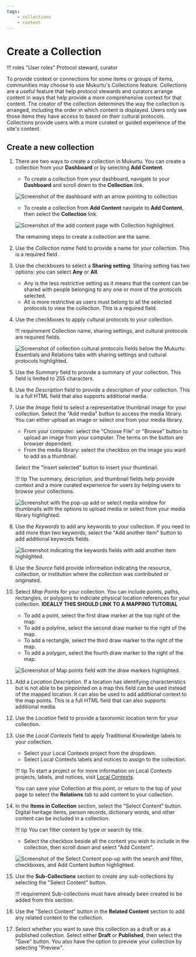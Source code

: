 ```yaml
---
tags: 
    - collections
    - content
---
```

# Create a Collection

!!! roles "User roles" 
    Protocol steward, curator

To provide context or connections for some items or groups of items, communities may choose to use Mukurtu's Collections feature. Collections are a useful feature that help protocol stewards and curators arrange content in ways that help provide a more comprehensive context for that content. The creator of the collection determines the way the collection is arranged, including the order in which content is displayed. Users only see those items they have access to based on their cultural protocols. Collections provide users with a more curated or guided experience of the site's content. 

## Create a new collection 

1. There are two ways to create a collection in Mukurtu. You can create a collection from your **Dashboard** or by selecting **Add Content**.
    
    - To create a collection from your dashboard, navigate to your **Dashboard** and scroll down to the **Collection** link. 

    ![Screenshot of the dashboard with an arrow pointing to collection](../_embeds/collections_how_to1.png)

    - To create a collection from **Add Content** navigate to **Add Content**, then select the **Collection** link.

    ![Screenshot of the add content page with Collection highlighted.](../_embeds/collections_how_to8.png)

    The remaining steps to create a collection are the same.

2. Use the *Collection name* field to provide a name for your collection. This is a required field.
3. Use the checkboxes to select a **Sharing setting**. Sharing setting has two options: you can select **Any** or **All**. 

    - Any is the less restrictive setting as it means that the content can be shared with people belonging to any one or more of the protocols selected. 
    - All is more restrictive as users must belong to all the selected protocols to view the collection. This is a required field.

4. Use the checkboxes to apply cultural protocols to your collection. 
    
    !!! requirement
        Collection name, sharing settings, and cultural protocols are required fields.

    ![Screenshot of collection cultural protocols fields below the Mukurtu Essentials and Relations tabs with sharing settings and cultural protocols highlighted.](../_embeds/collections_how_to2.png)

5. Use the *Summary* field to provide a summary of your collection. This field is limited to 255 characters. 
6. Use the *Description* field to provide a description of your collection. This is a full HTML field that also supports additional media.
7. Use the *Image* field to select a representative thumbnail image for your collection. Select the "Add media" button to access the media library. You can either upload an image or select one from your media library.

    - From your computer: select the "Choose File" or "Browse" button to upload an image from your computer. The terms on the button are browser dependent. 
    - From the media library: select the checkbox on the image you want to add as a thumbnail. 

    Select the "Insert selected" button to insert your thumbnail.

    !!! tip
        The summary, description, and thumbnail fields help provide context and a more curated experience for users by helping users to browse your collections.
   
    ![Screenshot with the pop-up add or select media window for thumbnails with the options to upload media or select from your media library highlighted.](../_embeds/collections_how_to3.png)

8. Use the *Keywords* to add any keywords to your collection. If you need to add more than two keywords, select the "Add another item" button to add additional keywords fields.

    ![Screenshot indicating the keywords fields with add another item highlighted.](../_embeds/collections_how_to4.png)

9. Use the *Source* field provide information indicating the resource, collection, or institution where the collection was contributed or originated.  
10. Select *Map Points* for your collection. You can include points, paths, rectangles, or polygons to indiciate physical location references for your collection. **IDEALLY THIS SHOULD LINK TO A MAPPING TUTORIAL**
    - To add a point, select the first draw marker at the top right of the map. 
    - To add a polyline, select the second draw marker to the right of the map.
    - To add a rectangle, select the third draw marker to the right of the map.
    - To add a polygon, select the fourth draw marker to the right of the map. 

    ![Screenshot of Map points field with the draw markers highlighted.](../_embeds/collections_how_to5.png)

11. Add a *Location Description*. If a location has identifying characteristics but is not able to be pinpointed on a map this field can be used instead of the mapped location. It can also be used to add additional context to the map points. This is a full HTML field that can also supports additional media.
12. Use the *Location* field to provide a taxonomic location term for your collection.
13. Use the *Local Contexts* field to apply Traditional Knowledge labels to your collection. 
    - Select your Local Contexts project from the dropdown. 
    - Select Local Contexts labels and notices to assign to the collection. 
    
    !!! tip
        To start a project or for more information on Local Contexts projects, labels, and notices, visit [Local Contexts](https://localcontexts.org/).
    
    You can save your Collection at this point, or return to the top of your page to select the **Relations** tab to add content to your collection.

14. In the **Items in Collection** section, select the "Select Content" button. Digital heritage items, person records, dictionary words, and other content can be included in a collection. 

    !!! tip 
        You can filter content by type or search by title.

    - Select the checkbox beside all the content you wish to include in the collection, then scroll down and select "Add Content".

    ![Screenshot of the Select Content pop-up with the search and filter, checkboxes, and Add Content button highlighted.](../_embeds/collections_how_to7.png)

15. Use the **Sub-Collections** section to create any sub-collections by selecting the "Select Content" button. 

    !!! requirement
        Sub-collections must have already been created to be added from this section.

16. Use the "Select Content" button in the **Related Content** section to add any related content to the collection.
17. Select whether you want to save this collection as a draft or as a published collection. Select either **Draft** or **Published**, then select the "Save" button. You also have the option to preview your collection by selecting "Preview".